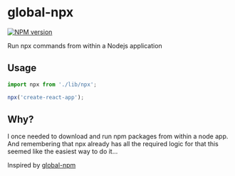 # global-npx

[![NPM version](https://badge.fury.io/js/global-npx.svg)](https://www.npmjs.com/package/global-npx)

Run npx commands from within a Nodejs application

## Usage

```js
import npx from './lib/npx';

npx('create-react-app');
```

## Why?

I once needed to download and run npm packages from within a node app. And remembering that npx already has all the required logic for that this seemed like the easiest way to do it...

Inspired by [global-npm](https://github.com/dracupid/global-npm)